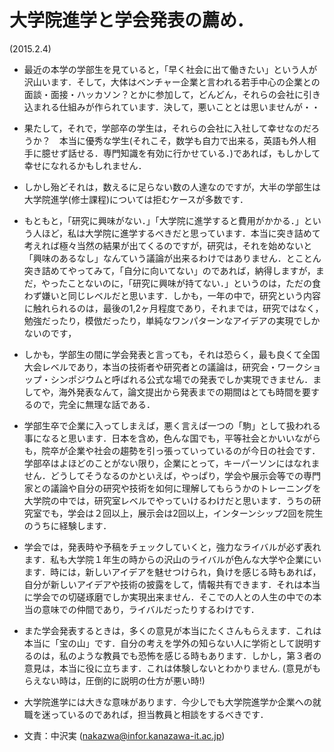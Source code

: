 # 大学院進学と学会発表の薦め．
(2015.2.4)

- 最近の本学の学部生を見ていると，「早く社会に出て働きたい」という人が沢山います．そして，大体はベンチャー企業と言われる若手中心の企業との面談・面接・ハッカソン？とかに参加して，どんどん，それらの会社に引き込まれる仕組みが作られています．決して，悪いこととは思いませんが・・

- 果たして，それで，学部卒の学生は，それらの会社に入社して幸せなのだろうか？　本当に優秀な学生(それこそ，数学も自力で出来る，英語も外人相手に臆せず話せる．専門知識を有効に行かせている．)であれば，もしかして幸せになれるかもしれません．

- しかし殆どそれは，数えるに足らない数の人達なのですが，大半の学部生は大学院進学(修士課程)については拒むケースが多数です．

- もともと，「研究に興味がない．」「大学院に進学すると費用がかかる．」という人ほど，私は大学院に進学するべきだと思っています．本当に突き詰めて考えれば極々当然の結果が出てくるのですが，研究は，それを始めないと「興味のあるなし」なんていう議論が出来るわけではありません．とことん突き詰めてやってみて，「自分に向いてない」のであれば，納得しますが，まだ，やったことないのに，「研究に興味が持てない．」というのは，ただの食わず嫌いと同じレベルだと思います．しかも，一年の中で，研究という内容に触れられるのは，最後の1,2ヶ月程度であり，それまでは，研究ではなく，勉強だったり，模倣だったり，単純なワンパターンなアイデアの実現でしかないのです，

- しかも，学部生の間に学会発表と言っても，それは恐らく，最も良くて全国大会レベルであり，本当の技術者や研究者との議論は，研究会・ワークショップ・シンポジウムと呼ばれる公式な場での発表でしか実現できません．ましてや，海外発表なんて，論文提出から発表までの期間はとても時間を要するので，完全に無理な話である．

- 学部生卒で企業に入ってしまえば，悪く言えば一つの「駒」として扱われる事になると思います．日本を含め，色んな国でも，平等社会とかいいながらも，院卒が企業や社会の趨勢を引っ張っていっているのが今日の社会です．学部卒はよほどのことがない限り，企業にとって，キーパーソンにはなれません．どうしてそうなるのかといえば，やっぱり，学会や展示会等での専門家との議論や自分の研究や技術を如何に理解してもらうかのトレーニングを大学院の中では，研究室レベルでやっていけるわけだと思います．うちの研究室でも，学会は２回以上，展示会は2回以上，インターンシップ2回を院生のうちに経験します．

- 学会では，発表時や予稿をチェックしていくと，強力なライバルが必ず表れます．私も大学院１年生の時からの沢山のライバルが色んな大学や企業にいます．時には，新しいアイデアを魅せつけられ，負けを感じる時もあれば，自分が新しいアイデアや技術の披露をして，情報共有できます．それは本当に学会での切磋琢磨でしか実現出来ません．そこでの人との人生の中での本当の意味での仲間であり，ライバルだったりするわけです．

- また学会発表するときは，多くの意見が本当にたくさんもらえます．これは本当に「宝の山」です．自分の考えを学外の知らない人に学術として説明するのは，私のような教員でも恐怖を感じる時もあります．しかし，第３者の意見は，本当に役に立ちます．これは体験しないとわかりません. (意見がもらえない時は，圧倒的に説明の仕方が悪い時!)

- 大学院進学には大きな意味があります．今少しでも大学院進学か企業への就職を迷っているのであれば，担当教員と相談をするべきです．

- 文責：中沢実 (nakazwa@infor.kanazawa-it.ac.jp)